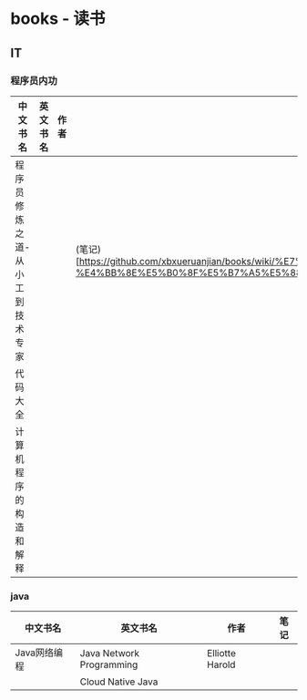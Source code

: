 # books - 读书
## IT
### 程序员内功
|中文书名|英文书名|作者|笔记|
|--|--|--|--|
|程序员修炼之道-从小工到技术专家|||(笔记)[https://github.com/xbxueruanjian/books/wiki/%E7%A8%8B%E5%BA%8F%E5%91%98%E4%BF%AE%E7%82%BC%E4%B9%8B%E9%81%93-%E4%BB%8E%E5%B0%8F%E5%B7%A5%E5%88%B0%E6%8A%80%E6%9C%AF%E4%B8%93%E5%AE%B6%E7%AC%94%E8%AE%B0]|
|代码大全||||
|计算机程序的构造和解释||||

### java
|中文书名|英文书名|作者|笔记|
|--|--|--|--|
|Java网络编程|Java Network Programming|Elliotte Harold||
||Cloud Native Java|||
